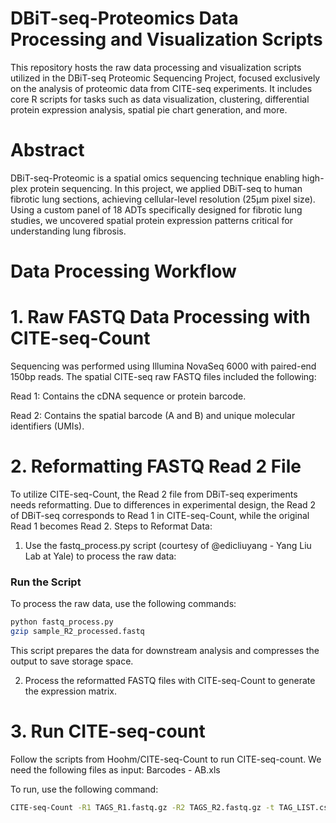 # DBiT-seq-Proteomics Data Processing and Visualization Scripts

This repository hosts the raw data processing and visualization scripts utilized in the DBiT-seq Proteomic Sequencing Project, focused exclusively on the analysis of proteomic data from CITE-seq experiments. It includes core R scripts for tasks such as data visualization, clustering, differential protein expression analysis, spatial pie chart generation, and more.


# Abstract
DBiT-seq-Proteomic is a spatial omics sequencing technique enabling high-plex protein sequencing. In this project, we applied DBiT-seq to human fibrotic lung sections, achieving cellular-level resolution (25μm pixel size). Using a custom panel of 18 ADTs specifically designed for fibrotic lung studies, we uncovered spatial protein expression patterns critical for understanding lung fibrosis.

# Data Processing Workflow
# 1. Raw FASTQ Data Processing with CITE-seq-Count
Sequencing was performed using Illumina NovaSeq 6000 with paired-end 150bp reads. The spatial CITE-seq raw FASTQ files included the following:

Read 1: Contains the cDNA sequence or protein barcode.

Read 2: Contains the spatial barcode (A and B) and unique molecular identifiers (UMIs).

# 2. Reformatting FASTQ Read 2 File
To utilize CITE-seq-Count, the Read 2 file from DBiT-seq experiments needs reformatting. Due to differences in experimental design, the Read 2 of DBiT-seq corresponds to Read 1 in CITE-seq-Count, while the original Read 1 becomes Read 2.
Steps to Reformat Data:
1. Use the fastq_process.py script (courtesy of @edicliuyang - Yang Liu Lab at Yale) to process the raw data:

### Run the Script

To process the raw data, use the following commands:

```bash
python fastq_process.py
gzip sample_R2_processed.fastq
```

This script prepares the data for downstream analysis and compresses the output to save storage space. 

2. Process the reformatted FASTQ files with CITE-seq-Count to generate the expression matrix.

# 3. Run CITE-seq-count
Follow the scripts from Hoohm/CITE-seq-Count to run CITE-seq-count. We need the following files as input:
Barcodes - AB.xls


To run, use the following command: 

```bash
CITE-seq-Count -R1 TAGS_R1.fastq.gz -R2 TAGS_R2.fastq.gz -t TAG_LIST.csv -cbf X1 -cbl X2 -umif Y1 -umil Y2 -cells EXPECTED_CELLS -o OUTFOLDER

```

